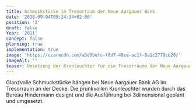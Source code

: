 ```yaml
---
title: Schmuckstücke im Tresorraum der Neue Aargauer Bank
date: '2018-09-04T09:24:34+02:00'
position: '2'
draft: false
Year: '2011'
concept: false
planning: true
implementation: true
image: 'https://ucarecdn.com/a3d0befc-f8d7-48ce-ac1f-8a1c2779cb26/'
imageAlt: ''
teaser: Umsetzung der Kronleuchter für die Tresorräume der Neue Aargauer Bank AG
---
```

Glanzvolle Schmuckstücke hängen bei Neue Aargauer Bank AG im Tresorraum an der Decke. Die prunkvollen Kronleuchter wurden durch das Bureau Hindermann designt und die Ausführung bei 3dimensional geplant und umgesetzt.
